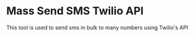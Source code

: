 # Mass Send SMS Twilio API
 This tool is used to send sms in bulk to many numbers using Twilio's API
